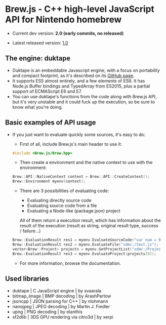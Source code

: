 # Brew.js - C++ high-level JavaScript API for Nintendo homebrew

- Current dev version: **2.0 (early commits, no released)**

- Latest released version: [1.0](https://github.com/XorTroll/Brew.js/releases/latest)

## The engine: duktape

   - Duktape is an embeddable Javascript engine, with a focus on portability and compact footprint, as it's described on its [GitHub page](https://github.com/svaarala/duktape).
   - It supports ES5 almost entirely, and a few elements of ES6. It has Node.js Buffer bindings and TypedArray from ES2015, plus a partial support of ECMAScript E6 and E7.
   - You can use duktape's functions from the code along with Brew.js API, but it's very unstable and it could fuck up the execution, so be sure to know what you're doing.

## Basic examples of API usage

 - If you just want to evaluate quickly some sources, it's easy to do:

   - First of all, include Brew.js's main header to use it:

   ``` cpp
   #include <Brew.js/Brew.hpp>
   ```

   - Then create a environment and the native context to use with the environment:

   ``` cpp
   Brew::API::NativeContext context = Brew::API::CreateContext();
   Brew::Environment myenv(context);
   ```

   - There are 3 possibilities of evaluating code:
     - Evaluating directly source code
     - Evaluating source code from a file
     - Evaluating a Node-like (package.json) project

     All of them return a execution result, which has information about the result of the execution (result as string, original result type, success / failure...)

   ``` cpp
   Brew::EvaluationResult res1 = myenv.EvaluateSourceCode("var num = 9;");
   Brew::EvaluationResult res2 = myenv.EvaluateFile("sdmc:/test.js");
   vector<Brew::Project> projects = myenv.GetProjectList("sdmc:/Projects");
   Brew::EvaluationResult res3 = myenv.EvaluateProject(projects[0]);
   ```

   - For more information, browse the documentation.

## Used libraries

   - duktape | C JavaScript engine | by svaarala
   - bitmap_image | BMP decoding | by ArashPartow
   - jsoncpp | JSON parsing for C++ | by nlohmann
   - nanojpeg | JPEG decoding | by Martin J. Fiedler
   - upng | PNG decoding | by elanthis
   - sf2dlib | 3DS GPU rendering via citro3d | by xerpi